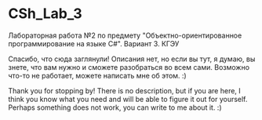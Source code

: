 # CSh_Lab_3
Лабораторная работа №2 по предмету "Объектно-ориентированное программирование на языке C#". Вариант 3. КГЭУ

Спасибо, что сюда заглянули!
Описания нет, но если вы тут, я думаю, вы знете, что вам нужно и сможете разобраться во всем сами.
Возможно что-то не работает, можете написать мне об этом. :)

Thank you for stopping by!
There is no description, but if you are here, I think you know what you need and will be able to figure it out for yourself.
Perhaps something does not work, you can write to me about it. :)
